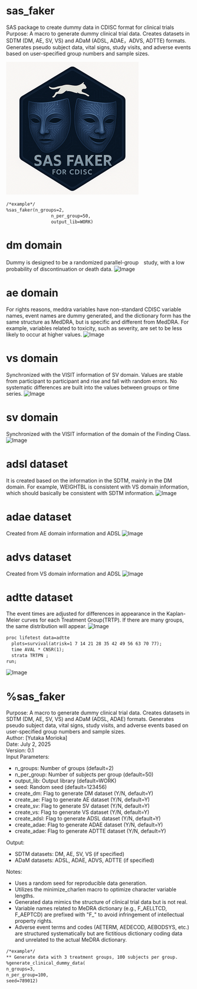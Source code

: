 # sas_faker
SAS package to create dummy data in CDISC format for clinical trials
Purpose: A macro to generate dummy clinical trial data. Creates datasets in SDTM (DM, AE, SV, VS) and ADaM (ADSL, ADAE，ADVS, ADTTE) formats.
Generates pseudo subject data, vital signs, study visits, and adverse events based on user-specified group numbers and sample sizes.

![sas_faker](./sas_faker_small.png)  

~~~sas  
/*example*/
%sas_faker(n_groups=2,
                 n_per_group=50, 
                 output_lib=WORK)
~~~

# dm domain
Dummy is designed to be a randomized parallel-group　study, with a low probability of discontinuation or death data.
![Image](https://github.com/user-attachments/assets/a4ba4c51-793e-451d-ac23-c7d936d13ee4)

# ae domain
For rights reasons, meddra variables have non-standard CDISC variable names, event names are dummy generated, and the dictionary form has the same structure as MedDRA, but is specific and different from MedDRA.
For example, variables related to toxicity, such as severity, are set to be less likely to occur at higher values.
![Image](https://github.com/user-attachments/assets/814db470-1a4c-47cb-931e-f956bebbffba)

# vs domain
Synchronized with the VISIT information of SV domain.
Values are stable from participant to participant and rise and fall with random errors. No systematic differences are built into the values between groups or time series.
![Image](https://github.com/user-attachments/assets/8bce7257-0c12-4a15-9b42-63b724dc368f)

# sv domain
Synchronized with the VISIT information of the domain of the Finding Class.
![Image](https://github.com/user-attachments/assets/ca99d459-4436-495e-b74a-51dbb1d5e2f9)

# adsl dataset
It is created based on the information in the SDTM, mainly in the DM domain. For example, WEIGHTBL is consistent with VS domain information, which should basically be consistent with SDTM information.
![Image](https://github.com/user-attachments/assets/804820d5-1284-4aec-853d-beaa31b15600)

# adae dataset
Created from AE domain information and ADSL
![Image](https://github.com/user-attachments/assets/488ddfe0-6eb6-45fe-9269-32da5989f169)

# advs dataset
Created from VS domain information and ADSL
![Image](https://github.com/user-attachments/assets/db22e49f-8b5e-4e33-a9c2-6830c37bf47e)

# adtte dataset
The event times are adjusted for differences in appearance in the Kaplan-Meier curves for each Treatment Group(TRTP). If there are many groups, the same distribution will appear.
![Image](https://github.com/user-attachments/assets/30cfa97e-c7a1-4206-a148-6d670397f14e)
~~~sas  
proc lifetest data=adtte
  plots=survival(atrisk=1 7 14 21 28 35 42 49 56 63 70 77);
  time AVAL * CNSR(1);
  strata TRTPN ;
run;
~~~
<img width="484" alt="Image" src="https://github.com/user-attachments/assets/d8fd5dbb-eaab-4e6a-aee7-1b34b029654b" />


# %sas_faker
Purpose: A macro to generate dummy clinical trial data. Creates datasets in SDTM (DM, AE, SV, VS) and ADaM (ADSL, ADAE) formats.
         Generates pseudo subject data, vital signs, study visits, and adverse events based on user-specified group numbers and sample sizes.<br>
Author: [Yutaka Morioka]<br>
Date: July 2, 2025<br>
Version: 0.1<br>
Input Parameters:
  - n_groups: Number of groups (default=2)
  - n_per_group: Number of subjects per group (default=50)
  - output_lib: Output library (default=WORK)
  - seed: Random seed (default=123456)
  - create_dm: Flag to generate DM dataset (Y/N, default=Y)
  - create_ae: Flag to generate AE dataset (Y/N, default=Y)
  - create_sv: Flag to generate SV dataset (Y/N, default=Y)
  - create_vs: Flag to generate VS dataset (Y/N, default=Y)
  - create_adsl: Flag to generate ADSL dataset (Y/N, default=Y)
  - create_adae: Flag to generate ADAE dataset (Y/N, default=Y)
  - create_adae: Flag to generate ADTTE dataset (Y/N, default=Y)


Output:
  - SDTM datasets: DM, AE, SV, VS (if specified) <br>
  - ADaM datasets: ADSL, ADAE, ADVS, ADTTE (if specified) <br>

  
Notes: <br>
  - Uses a random seed for reproducible data generation.
  - Utilizes the minimize_charlen macro to optimize character variable lengths.
  - Generated data mimics the structure of clinical trial data but is not real.
  - Variable names related to MeDRA dictionary (e.g., F_AELLTCD, F_AEPTCD) are prefixed with "F_" to avoid infringement of intellectual property rights.
  - Adverse event terms and codes (AETERM, AEDECOD, AEBODSYS, etc.) are structured systematically but are fictitious dictionary coding data and unrelated to the actual MeDRA dictionary.

~~~sas  
/*example*/
** Generate data with 3 treatment groups, 100 subjects per group.
%generate_clinical_dummy_data(
n_groups=3,
n_per_group=100,
seed=789012)
~~~
